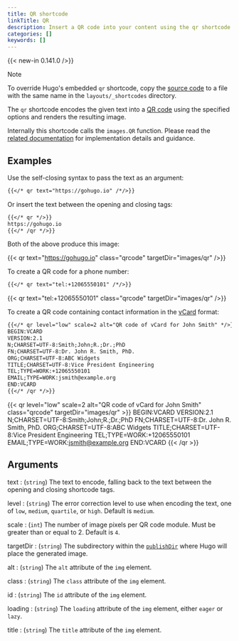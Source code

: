 ```yaml
---
title: QR shortcode
linkTitle: QR
description: Insert a QR code into your content using the qr shortcode.
categories: []
keywords: []
---
```


{{< new-in 0.141.0 />}}

> [!note]
> To override Hugo's embedded `qr` shortcode, copy the [source code][] to a file with the same name in the `layouts/_shortcodes` directory.

The `qr` shortcode encodes the given text into a [QR code][] using the specified options and renders the resulting image.

Internally this shortcode calls the `images.QR` function. Please read the [related documentation][] for implementation details and guidance.

## Examples

Use the self-closing syntax to pass the text as an argument:

```md {file="content/example.md"}
{{</* qr text="https://gohugo.io" /*/>}}
```

Or insert the text between the opening and closing tags:

```md {file="content/example.md"}
{{</* qr */>}}
https://gohugo.io
{{</* /qr */>}}
```

Both of the above produce this image:

{{< qr text="https://gohugo.io" class="qrcode" targetDir="images/qr" />}}

To create a QR code for a phone number:

```md {file="content/example.md"}
{{</* qr text="tel:+12065550101" /*/>}}
```

{{< qr text="tel:+12065550101" class="qrcode" targetDir="images/qr" />}}

To create a QR code containing contact information in the [vCard][] format:

```md {file="content/example.md"}
{{</* qr level="low" scale=2 alt="QR code of vCard for John Smith" */>}}
BEGIN:VCARD
VERSION:2.1
N;CHARSET=UTF-8:Smith;John;R.;Dr.;PhD
FN;CHARSET=UTF-8:Dr. John R. Smith, PhD.
ORG;CHARSET=UTF-8:ABC Widgets
TITLE;CHARSET=UTF-8:Vice President Engineering
TEL;TYPE=WORK:+12065550101
EMAIL;TYPE=WORK:jsmith@example.org
END:VCARD
{{</* /qr */>}}
```

{{< qr level="low" scale=2 alt="QR code of vCard for John Smith" class="qrcode" targetDir="images/qr" >}}
BEGIN:VCARD
VERSION:2.1
N;CHARSET=UTF-8:Smith;John;R.;Dr.;PhD
FN;CHARSET=UTF-8:Dr. John R. Smith, PhD.
ORG;CHARSET=UTF-8:ABC Widgets
TITLE;CHARSET=UTF-8:Vice President Engineering
TEL;TYPE=WORK:+12065550101
EMAIL;TYPE=WORK:jsmith@example.org
END:VCARD
{{< /qr >}}

## Arguments

text
: (`string`) The text to encode, falling back to the text between the opening and closing shortcode tags.

level
: (`string`) The error correction level to use when encoding the text, one of `low`, `medium`, `quartile`, or `high`. Default is `medium`.

scale
: (`int`) The number of image pixels per QR code module. Must be greater than or equal to 2. Default is `4`.

targetDir
: (`string`) The subdirectory within the [`publishDir`][] where Hugo will place the generated image.

alt
: (`string`) The `alt` attribute of the `img` element.

class
: (`string`) The `class` attribute of the `img` element.

id
: (`string`) The `id` attribute of the `img` element.

loading
: (`string`) The `loading` attribute of the `img` element, either `eager` or `lazy`.

title
: (`string`) The `title` attribute of the `img` element.

[`publishDir`]: /docs/reference/configuration/all/#publishdir
[QR code]: https://en.wikipedia.org/wiki/QR_code
[related documentation]: /docs/reference/functions/images/qr/
[source code]: <{{% eturl qr %}}>
[vCard]: <https://en.wikipedia.org/wiki/VCard>
